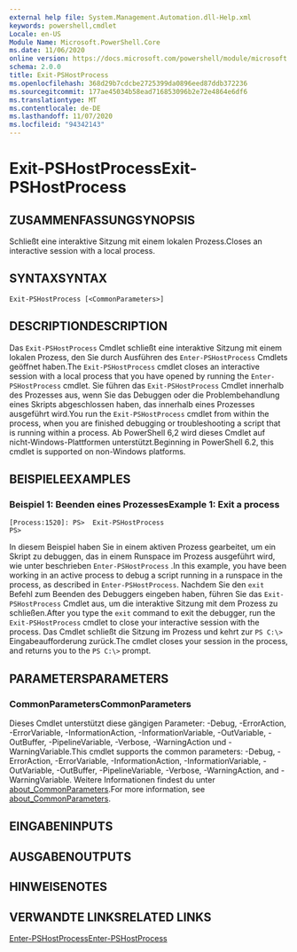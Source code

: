 ```yaml
---
external help file: System.Management.Automation.dll-Help.xml
keywords: powershell,cmdlet
Locale: en-US
Module Name: Microsoft.PowerShell.Core
ms.date: 11/06/2020
online version: https://docs.microsoft.com/powershell/module/microsoft.powershell.core/exit-pshostprocess?view=powershell-7.1&WT.mc_id=ps-gethelp
schema: 2.0.0
title: Exit-PSHostProcess
ms.openlocfilehash: 368d29b7cdcbe2725399da0896eed87ddb372236
ms.sourcegitcommit: 177ae45034b58ead716853096b2e72e4864e6df6
ms.translationtype: MT
ms.contentlocale: de-DE
ms.lasthandoff: 11/07/2020
ms.locfileid: "94342143"
---
```

# <span data-ttu-id="9b04b-103">Exit-PSHostProcess</span><span class="sxs-lookup"><span data-stu-id="9b04b-103">Exit-PSHostProcess</span></span>

## <span data-ttu-id="9b04b-104">ZUSAMMENFASSUNG</span><span class="sxs-lookup"><span data-stu-id="9b04b-104">SYNOPSIS</span></span>
<span data-ttu-id="9b04b-105">Schließt eine interaktive Sitzung mit einem lokalen Prozess.</span><span class="sxs-lookup"><span data-stu-id="9b04b-105">Closes an interactive session with a local process.</span></span>

## <span data-ttu-id="9b04b-106">SYNTAX</span><span class="sxs-lookup"><span data-stu-id="9b04b-106">SYNTAX</span></span>

```
Exit-PSHostProcess [<CommonParameters>]
```

## <span data-ttu-id="9b04b-107">DESCRIPTION</span><span class="sxs-lookup"><span data-stu-id="9b04b-107">DESCRIPTION</span></span>

<span data-ttu-id="9b04b-108">Das `Exit-PSHostProcess` Cmdlet schließt eine interaktive Sitzung mit einem lokalen Prozess, den Sie durch Ausführen des `Enter-PSHostProcess` Cmdlets geöffnet haben.</span><span class="sxs-lookup"><span data-stu-id="9b04b-108">The `Exit-PSHostProcess` cmdlet closes an interactive session with a local process that you have opened by running the `Enter-PSHostProcess` cmdlet.</span></span> <span data-ttu-id="9b04b-109">Sie führen das `Exit-PSHostProcess` Cmdlet innerhalb des Prozesses aus, wenn Sie das Debuggen oder die Problembehandlung eines Skripts abgeschlossen haben, das innerhalb eines Prozesses ausgeführt wird.</span><span class="sxs-lookup"><span data-stu-id="9b04b-109">You run the `Exit-PSHostProcess` cmdlet from within the process, when you are finished debugging or troubleshooting a script that is running within a process.</span></span> <span data-ttu-id="9b04b-110">Ab PowerShell 6,2 wird dieses Cmdlet auf nicht-Windows-Plattformen unterstützt.</span><span class="sxs-lookup"><span data-stu-id="9b04b-110">Beginning in PowerShell 6.2, this cmdlet is supported on non-Windows platforms.</span></span>

## <span data-ttu-id="9b04b-111">BEISPIELE</span><span class="sxs-lookup"><span data-stu-id="9b04b-111">EXAMPLES</span></span>

### <span data-ttu-id="9b04b-112">Beispiel 1: Beenden eines Prozesses</span><span class="sxs-lookup"><span data-stu-id="9b04b-112">Example 1: Exit a process</span></span>

```
[Process:1520]: PS>  Exit-PSHostProcess
PS>
```

<span data-ttu-id="9b04b-113">In diesem Beispiel haben Sie in einem aktiven Prozess gearbeitet, um ein Skript zu debuggen, das in einem Runspace im Prozess ausgeführt wird, wie unter beschrieben `Enter-PSHostProcess` .</span><span class="sxs-lookup"><span data-stu-id="9b04b-113">In this example, you have been working in an active process to debug a script running in a runspace in the process, as described in `Enter-PSHostProcess`.</span></span> <span data-ttu-id="9b04b-114">Nachdem Sie den `exit` Befehl zum Beenden des Debuggers eingeben haben, führen Sie das `Exit-PSHostProcess` Cmdlet aus, um die interaktive Sitzung mit dem Prozess zu schließen.</span><span class="sxs-lookup"><span data-stu-id="9b04b-114">After you type the `exit` command to exit the debugger, run the `Exit-PSHostProcess` cmdlet to close your interactive session with the process.</span></span>
<span data-ttu-id="9b04b-115">Das Cmdlet schließt die Sitzung im Prozess und kehrt zur `PS C:\>` Eingabeaufforderung zurück.</span><span class="sxs-lookup"><span data-stu-id="9b04b-115">The cmdlet closes your session in the process, and returns you to the `PS C:\>` prompt.</span></span>

## <span data-ttu-id="9b04b-116">PARAMETERS</span><span class="sxs-lookup"><span data-stu-id="9b04b-116">PARAMETERS</span></span>

### <span data-ttu-id="9b04b-117">CommonParameters</span><span class="sxs-lookup"><span data-stu-id="9b04b-117">CommonParameters</span></span>

<span data-ttu-id="9b04b-118">Dieses Cmdlet unterstützt diese gängigen Parameter: -Debug, -ErrorAction, -ErrorVariable, -InformationAction, -InformationVariable, -OutVariable, -OutBuffer, -PipelineVariable, -Verbose, -WarningAction und -WarningVariable.</span><span class="sxs-lookup"><span data-stu-id="9b04b-118">This cmdlet supports the common parameters: -Debug, -ErrorAction, -ErrorVariable, -InformationAction, -InformationVariable, -OutVariable, -OutBuffer, -PipelineVariable, -Verbose, -WarningAction, and -WarningVariable.</span></span> <span data-ttu-id="9b04b-119">Weitere Informationen findest du unter [about_CommonParameters](https://go.microsoft.com/fwlink/?LinkID=113216).</span><span class="sxs-lookup"><span data-stu-id="9b04b-119">For more information, see [about_CommonParameters](https://go.microsoft.com/fwlink/?LinkID=113216).</span></span>

## <span data-ttu-id="9b04b-120">EINGABEN</span><span class="sxs-lookup"><span data-stu-id="9b04b-120">INPUTS</span></span>

## <span data-ttu-id="9b04b-121">AUSGABEN</span><span class="sxs-lookup"><span data-stu-id="9b04b-121">OUTPUTS</span></span>

## <span data-ttu-id="9b04b-122">HINWEISE</span><span class="sxs-lookup"><span data-stu-id="9b04b-122">NOTES</span></span>

## <span data-ttu-id="9b04b-123">VERWANDTE LINKS</span><span class="sxs-lookup"><span data-stu-id="9b04b-123">RELATED LINKS</span></span>

[<span data-ttu-id="9b04b-124">Enter-PSHostProcess</span><span class="sxs-lookup"><span data-stu-id="9b04b-124">Enter-PSHostProcess</span></span>](Enter-PSHostProcess.md)

